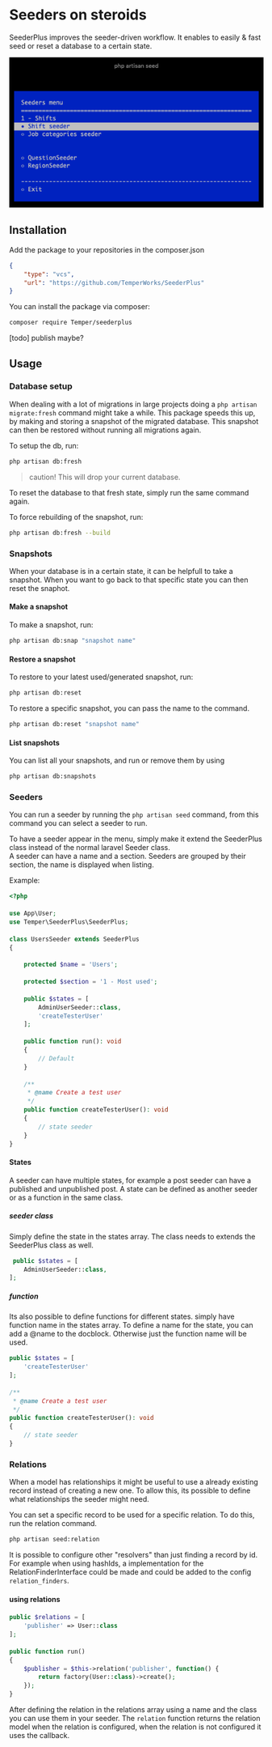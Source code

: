 # Seeders on steroids

SeederPlus improves the seeder-driven workflow. 
It enables to easily & fast seed or reset a database to a certain state.

![Image of seeder menu](menu.png)

## Installation
Add the package to your repositories in the composer.json
```json
{
    "type": "vcs",
    "url": "https://github.com/TemperWorks/SeederPlus"
}
```

You can install the package via composer:

```bash
composer require Temper/seederplus
```

[todo] publish maybe? 

## Usage

### Database setup
When dealing with a lot of migrations in large projects doing a `php artisan migrate:fresh` command might take a while. 
This package speeds this up, by making and storing a snapshot of the migrated database. This snapshot can then be restored without running all migrations again. 

To setup the db, run:  
``` bash
php artisan db:fresh
```
> caution! This will drop your current database. 

To reset the database to that fresh state,  simply run the same command again.

To force rebuilding of the snapshot, run:
``` bash
php artisan db:fresh --build
```

### Snapshots 
When your database is in a certain state, it can be helpfull to take a snapshot. When you want to go back to that specific state you can then reset the snaphot. 

#### Make a snapshot
To make a snapshot, run: 
``` bash
php artisan db:snap "snapshot name"
```
#### Restore a snapshot
To restore to your latest used/generated snapshot, run: 
``` bash
php artisan db:reset
```

To restore a specific snapshot, you can pass the name to the command. 
``` bash
php artisan db:reset "snapshot name"
```

#### List snapshots
You can list all your snapshots, and run or remove them by using
``` bash
php artisan db:snapshots
```

### Seeders

You can run a seeder by running the `php artisan seed` command, from this command you can select a seeder to run. 

To have a seeder appear in the menu, simply make it extend the SeederPlus class instead of the normal laravel Seeder class.  
A seeder can have a name and a section. Seeders are grouped by their section,  the name is displayed when listing. 

Example:
``` php 
<?php

use App\User;
use Temper\SeederPlus\SeederPlus;

class UsersSeeder extends SeederPlus
{

    protected $name = 'Users';

    protected $section = '1 - Most used';

    public $states = [
        AdminUserSeeder::class,
        'createTesterUser'
    ];

    public function run(): void
    {
        // Default
    }
    
    /**
     * @name Create a test user
     */
    public function createTesterUser(): void
    {
        // state seeder
    }
}
```

#### States
A seeder can have multiple states, for example a post seeder can have a published and unpublished post. 
A state can be defined as another seeder or as a function in the same class.

##### seeder class
Simply define the state in the states array. The class needs to extends the SeederPlus class as well. 

```php 
 public $states = [
    AdminUserSeeder::class,
];
```

##### function 
Its also possible to define functions for different states.
simply have function name in the states array. To define a name for the state, you can add a @name to the docblock. Otherwise just the function name will be used. 
  
``` php 
public $states = [
    'createTesterUser'
];

/**
 * @name Create a test user
 */
public function createTesterUser(): void
{
    // state seeder
}
```

### Relations

When a model has relationships it might be useful to use a already existing record instead of creating a new one.
To allow this, its possible to define what relationships the seeder might need. 

You can set a specific record to be used for a specific relation. To do this, run the relation command. 
``` bash
php artisan seed:relation
```
It is possible to configure other "resolvers" than just finding a record by id. For example when using hashIds, a implementation for the RelationFinderInterface could be made and could be added to the config `relation_finders`.
  
  #### using relations
  ```php
  public $relations = [
      'publisher' => User::class
  ];
  
  public function run()
  {
      $publisher = $this->relation('publisher', function() {
          return factory(User::class)->create();
      });
  }
  ```
  After defining the relation in the relations array using a name and the class you can use them in your seeder. 
  The `relation` function returns the relation model when the relation is configured, when the relation is not configured it uses the callback. 
